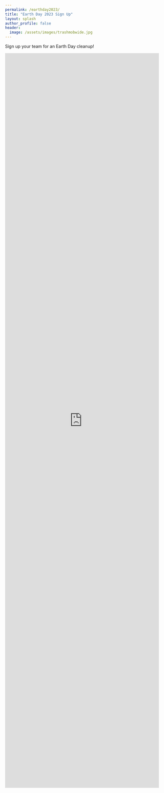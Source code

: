 ```yaml
---
permalink: /earthday2023/
title: "Earth Day 2023 Sign Up"
layout: splash
author_profile: false
header:
  image: /assets/images/trashmobwide.jpg
---
```


Sign up your team for an Earth Day cleanup!

<iframe src="https://docs.google.com/forms/d/e/1FAIpQLSfz3ah6o9JBtYn-SVYcnlHQFazP7VQC8rzQuFD370wF5D0kuQ/viewform?embedded=true&usp=pp_url" width="100%" height="2400" frameborder="0" marginheight="0" marginwidth="0" onload = "window.parent.scrollTo(0,0)">Loading…</iframe>

